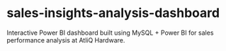 # sales-insights-analysis-dashboard
Interactive Power BI dashboard built using MySQL + Power BI for sales performance analysis at AtliQ Hardware.
